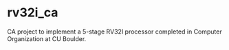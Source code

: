 # rv32i_ca
CA project to implement a 5-stage RV32I processor completed in Computer Organization at CU Boulder.
